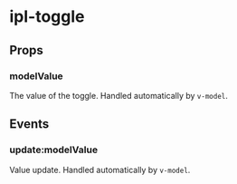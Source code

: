 # ipl-toggle

## Props

### modelValue

The value of the toggle. Handled automatically by `v-model`.

## Events

### update:modelValue

Value update. Handled automatically by `v-model`.
